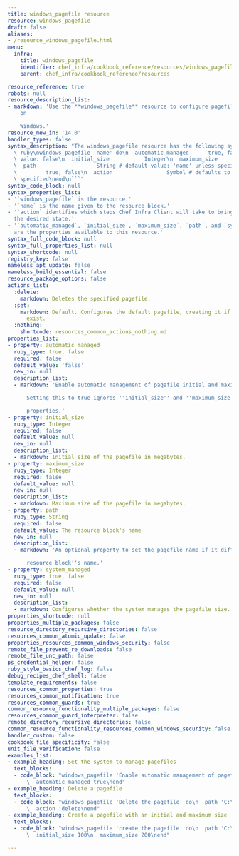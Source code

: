 ```yaml
---
title: windows_pagefile resource
resource: windows_pagefile
draft: false
aliases:
- /resource_windows_pagefile.html
menu:
  infra:
    title: windows_pagefile
    identifier: chef_infra/cookbook_reference/resources/windows_pagefile windows_pagefile
    parent: chef_infra/cookbook_reference/resources

resource_reference: true
robots: null
resource_description_list:
- markdown: 'Use the **windows_pagefile** resource to configure pagefile settings
    on

    Windows.'
resource_new_in: '14.0'
handler_types: false
syntax_description: "The windows_pagefile resource has the following syntax:\n\n```\
  \ ruby\nwindows_pagefile 'name' do\n  automatic_managed      true, false # default\
  \ value: false\n  initial_size           Integer\n  maximum_size           Integer\n\
  \  path                   String # default value: 'name' unless specified\n  system_managed\
  \         true, false\n  action                 Symbol # defaults to :set if not\
  \ specified\nend\n```"
syntax_code_block: null
syntax_properties_list:
- '`windows_pagefile` is the resource.'
- '`name` is the name given to the resource block.'
- '`action` identifies which steps Chef Infra Client will take to bring the node into
  the desired state.'
- '`automatic_managed`, `initial_size`, `maximum_size`, `path`, and `system_managed`
  are the properties available to this resource.'
syntax_full_code_block: null
syntax_full_properties_list: null
syntax_shortcode: null
registry_key: false
nameless_apt_update: false
nameless_build_essential: false
resource_package_options: false
actions_list:
  :delete:
    markdown: Deletes the specified pagefile.
  :set:
    markdown: Default. Configures the default pagefile, creating it if it doesn't
      exist.
  :nothing:
    shortcode: resources_common_actions_nothing.md
properties_list:
- property: automatic_managed
  ruby_type: true, false
  required: false
  default_value: 'false'
  new_in: null
  description_list:
  - markdown: 'Enable automatic management of pagefile initial and maximum size.

      Setting this to true ignores ''initial_size'' and ''maximum_size''

      properties.'
- property: initial_size
  ruby_type: Integer
  required: false
  default_value: null
  new_in: null
  description_list:
  - markdown: Initial size of the pagefile in megabytes.
- property: maximum_size
  ruby_type: Integer
  required: false
  default_value: null
  new_in: null
  description_list:
  - markdown: Maximum size of the pagefile in megabytes.
- property: path
  ruby_type: String
  required: false
  default_value: The resource block's name
  new_in: null
  description_list:
  - markdown: 'An optional property to set the pagefile name if it differs from the

      resource block''s name.'
- property: system_managed
  ruby_type: true, false
  required: false
  default_value: null
  new_in: null
  description_list:
  - markdown: Configures whether the system manages the pagefile size.
properties_shortcode: null
properties_multiple_packages: false
resource_directory_recursive_directories: false
resources_common_atomic_update: false
properties_resources_common_windows_security: false
remote_file_prevent_re_downloads: false
remote_file_unc_path: false
ps_credential_helper: false
ruby_style_basics_chef_log: false
debug_recipes_chef_shell: false
template_requirements: false
resources_common_properties: true
resources_common_notification: true
resources_common_guards: true
common_resource_functionality_multiple_packages: false
resources_common_guard_interpreter: false
remote_directory_recursive_directories: false
common_resource_functionality_resources_common_windows_security: false
handler_custom: false
cookbook_file_specificity: false
unit_file_verification: false
examples_list:
- example_heading: Set the system to manage pagefiles
  text_blocks:
  - code_block: "windows_pagefile 'Enable automatic management of pagefiles' do\n\
      \  automatic_managed true\nend"
- example_heading: Delete a pagefile
  text_blocks:
  - code_block: "windows_pagefile 'Delete the pagefile' do\n  path 'C:\\pagefile.sys'\n\
      \  action :delete\nend"
- example_heading: Create a pagefile with an initial and maximum size
  text_blocks:
  - code_block: "windows_pagefile 'create the pagefile' do\n  path 'C:\\pagefile.sys'\n\
      \  initial_size 100\n  maximum_size 200\nend"

---
```

